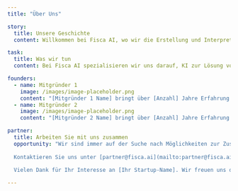 ```yaml
---
title: "Über Uns"

story:
  title: Unsere Geschichte
  content: Willkommen bei Fisca AI, wo wir die Erstellung und Interpretation von medizinischen Abrechnungen mit KI erleichtern. Gegründet im Jahr 2024 begann unsere Reise, als...

task:
  title: Was wir tun
  content: Bei Fisca AI spezialisieren wir uns darauf, KI zur Lösung von medizinischen Abrechnungsproblemen einzusetzen, um Zeit zu sparen und Ärzten zu ermöglichen, sich auf die Patienten statt auf die Abrechnung zu konzentrieren. Unser Ziel ist es, die Genauigkeit und den Aufwand bei der Erstellung, Validierung oder dem Verständnis von medizinischen Rechnungen zu verbessern. Wir sind verpflichtet...

founders:
  - name: Mitgründer 1
    image: /images/image-placeholder.png
    content: "[Mitgründer 1 Name] bringt über [Anzahl] Jahre Erfahrung in [Bereich oder Branche] mit. Bevor [Ihr Startup-Name] gegründet wurde, arbeitete [er/sie] bei [frühere bemerkenswerte Position oder Errungenschaft]. [Er/Sie] hat einen [Abschluss] in [Fachrichtung] von [Universität]. In seiner/ihrer Freizeit genießt [er/sie] [Hobby oder Interesse]."
  - name: Mitgründer 2
    image: /images/image-placeholder.png
    content: "[Mitgründer 2 Name] bringt über [Anzahl] Jahre Erfahrung in [Bereich oder Branche] mit. Bevor [Ihr Startup-Name] gegründet wurde, arbeitete [er/sie] bei [frühere bemerkenswerte Position oder Errungenschaft]. [Er/Sie] hat einen [Abschluss] in [Fachrichtung] von [Universität]. In seiner/ihrer Freizeit genießt [er/sie] [Hobby oder Interesse]."

partner:
  title: Arbeiten Sie mit uns zusammen
  opportunity: "Wir sind immer auf der Suche nach Möglichkeiten zur Zusammenarbeit und zum Wachstum mit anderen, die unsere Vision teilen. Wenn Sie interessiert sind, mit uns zusammenzuarbeiten oder mehr darüber erfahren möchten, was wir gemeinsam erreichen können, zögern Sie bitte nicht, uns zu kontaktieren.
  
  Kontaktieren Sie uns unter [partner@fisca.ai](mailto:partner@fisca.ai) oder besuchen Sie unsere [Kontaktseite](http://fisca.ai/contact).
  
  Vielen Dank für Ihr Interesse an [Ihr Startup-Name]. Wir freuen uns darauf, neue Möglichkeiten gemeinsam zu erkunden!"

---
```


